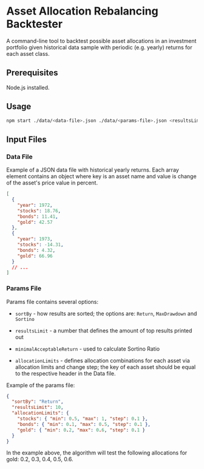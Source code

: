 # Asset Allocation Rebalancing Backtester

A command-line tool to backtest possible asset allocations in an investment portfolio given historical data sample with periodic (e.g. yearly) returns for each asset class.

## Prerequisites

Node.js installed.

## Usage

```sh
npm start ./data/<data-file>.json ./data/<params-file>.json <resultsLimit>
```

## Input Files

### Data File

Example of a JSON data file with historical yearly returns.
Each array element contains an object where key is an asset name and value is change of the asset's price value in percent.

```json
[
  {
    "year": 1972,
    "stocks": 18.76,
    "bonds": 11.41,
    "gold": 42.57
  },
  {
    "year": 1973,
    "stocks": -14.31,
    "bonds": 4.32,
    "gold": 66.96
  }
  // ...
]
```

### Params File

Params file contains several options:

- `sortBy` - how results are sorted; the options are: `Return`, `MaxDrawdown` and `Sortino`

- `resultsLimit` - a number that defines the amount of top results printed out

- `minimalAcceptableReturn` - used to calculate Sortino Ratio

- `allocationLimits` - defines allocation combinations for each asset via allocation limits and change step; the key of each asset should be equal to the respective header in the Data file.

Example of the params file:

```json
{
  "sortBy": "Return",
  "resultsLimit": 10,
  "allocationLimits": {
    "stocks": { "min": 0.5, "max": 1, "step": 0.1 },
    "bonds": { "min": 0.1, "max": 0.5, "step": 0.1 },
    "gold": { "min": 0.2, "max": 0.6, "step": 0.1 }
  }
}
```

In the example above, the algorithm will test the following allocations for gold: 0.2, 0.3, 0.4, 0.5, 0.6.
